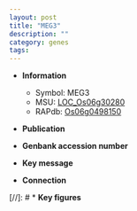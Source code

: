 ```yaml
---
layout: post
title: "MEG3"
description: ""
category: genes
tags: 
---
```


* **Information**  
    + Symbol: MEG3  
    + MSU: [LOC_Os06g30280](http://rice.uga.edu/cgi-bin/ORF_infopage.cgi?orf=LOC_Os06g30280)  
    + RAPdb: [Os06g0498150](https://rapdb.dna.affrc.go.jp/locus/?name=Os06g0498150)  

* **Publication**  

* **Genbank accession number**  

* **Key message**  

* **Connection**  

[//]: # * **Key figures**  


